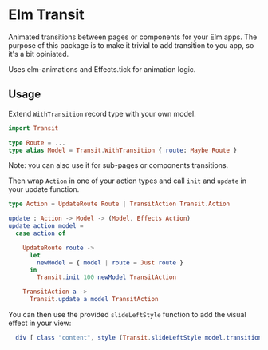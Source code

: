 # Elm Transit

Animated transitions between pages or components for your Elm apps. The purpose of this package is to make it trivial to add transition to you app, so it's a bit opiniated.

Uses elm-animations and Effects.tick for animation logic.

## Usage

Extend `WithTransition` record type with your own model. 

```elm
import Transit

type Route = ...
type alias Model = Transit.WithTransition { route: Maybe Route }
```

Note: you can also use it for sub-pages or components transitions.

Then wrap `Action` in one of your action types and call `init` and
`update` in your update function.

```elm
type Action = UpdateRoute Route | TransitAction Transit.Action

update : Action -> Model -> (Model, Effects Action)
update action model =
  case action of

    UpdateRoute route ->
      let
        newModel = { model | route = Just route }
      in
        Transit.init 100 newModel TransitAction 

    TransitAction a ->
      Transit.update a model TransitAction
```

You can then use the provided `slideLeftStyle` function to add the visual effect in your view:

```elm
  div [ class "content", style (Transit.slideLeftStyle model.transition) ] [ text "Some content" ]
```
